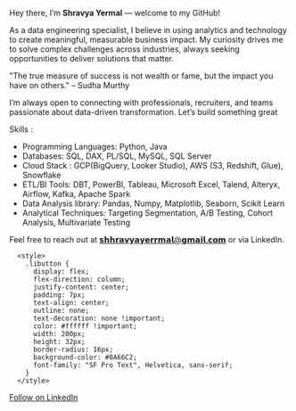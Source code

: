 Hey there, I’m **Shravya Yermal** — welcome to my GitHub!

As a data engineering specialist, I believe in using analytics and technology to create meaningful, measurable business impact. My curiosity drives me to solve complex challenges across industries, always seeking opportunities to deliver solutions that matter.

"The true measure of success is not wealth or fame, but the impact you have on others."
– Sudha Murthy

I’m always open to connecting with professionals, recruiters, and teams passionate about data-driven transformation. Let’s build something great

Skills :
- Programming Languages: Python, Java
- Databases: SQL, DAX, PL/SQL, MySQL, SQL Server
- Cloud Stack : GCP(BigQuery, Looker Studio), AWS (S3, Redshift, Glue), Snowflake
- ETL/BI Tools: DBT, PowerBI, Tableau, Microsoft Excel, Talend, Alteryx, Airflow, Kafka, Apache Spark
- Data Analysis library: Pandas, Numpy, Matplotlib, Seaborn, Scikit Learn
- Analytical Techniques: Targeting Segmentation, A/B Testing, Cohort Analysis, Multivariate Testing

Feel free to reach out at 𝘀𝗵𝗵𝗿𝗮𝘃𝘆𝗮𝘆𝗲𝗿𝗿𝗺𝗮𝗹@𝗴𝗺𝗮𝗶𝗹.𝗰𝗼𝗺 or via LinkedIn.
  
      <style>
        .libutton {
          display: flex;
          flex-direction: column;
          justify-content: center;
          padding: 7px;
          text-align: center;
          outline: none;
          text-decoration: none !important;
          color: #ffffff !important;
          width: 200px;
          height: 32px;
          border-radius: 16px;
          background-color: #0A66C2;
          font-family: "SF Pro Text", Helvetica, sans-serif;
        }
      </style>
<a class="libutton" href="https://www.linkedin.com/comm/mynetwork/discovery-see-all?usecase=PEOPLE_FOLLOWS&followMember=shravyayermal" target="_blank">Follow on LinkedIn</a>
